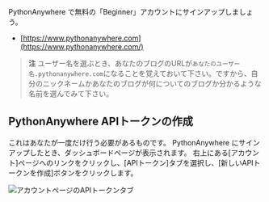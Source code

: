 PythonAnywhere で無料の「Beginner」アカウントにサインアップしましょう。

* [https://www.pythonanywhere.com](https://www.pythonanywhere.com/)

> **注** ユーザー名を選ぶとき、あなたのブログのURLが`あなたのユーザー名.pythonanywhere.com`になることを覚えておいて下さい。ですから、自分のニックネームかあなたのブログが何についてのブログか分かるような名前を選んでみて下さい。

## PythonAnywhere APIトークンの作成

これはあなたが一度だけ行う必要があるものです。 PythonAnywhere にサインアップしたとき、ダッシュボードページが表示されます。 右上にある[アカウント]ページへのリンクをクリックし、[APIトークン]タブを選択し、[新しいAPIトークンを作成]ボタンをクリックします。

![アカウントページのAPIトークンタブ](../deploy/images/pythonanywhere_create_api_token.png)